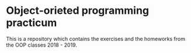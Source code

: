# Object-orieted programming practicum
 This is a repository which contains the exercises and the homeworks from the OOP classes 2018 - 2019.
